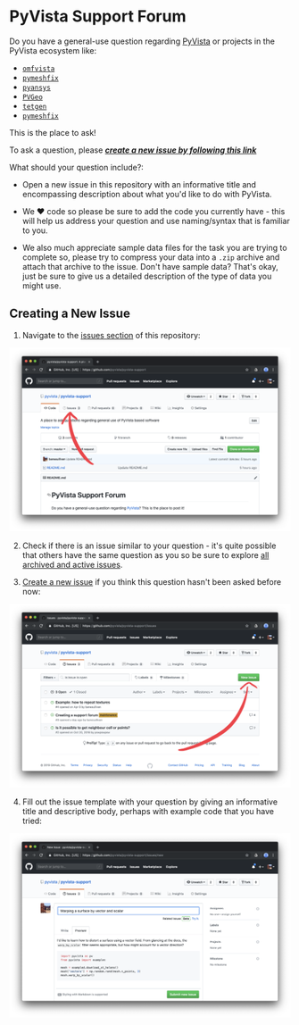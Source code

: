 # PyVista Support Forum

Do you have a general-use question regarding [PyVista](https://github.com/pyvista/pyvista)
or projects in the PyVista ecosystem like:

- [`omfvista`](https://github.com/OpenGeoVis/omfvista)
- [`pymeshfix`](https://github.com/akaszynski/pymeshfix)
- [`pyansys`](https://github.com/akaszynski/pyansys)
- [`PVGeo`](https://github.com/OpenGeoVis/PVGeo)
- [`tetgen`](https://github.com/pyvista/tetgen)
- [`pymeshfix`](https://github.com/pyvista/pymeshfix)


This is the place to ask!

To ask a question, please [***create a new issue by following this link***](https://github.com/pyvista/pyvista-support/issues/new)

What should your question include?:

- Open a new issue in this repository with an informative title and
encompassing description about what you'd like to do with PyVista.

- We ❤️ code so please be sure to add the code you currently have - this will
help us address your question and use naming/syntax that is familiar to you.

- We also much appreciate sample data files for the task you are trying to
complete so, please try to compress your data into a `.zip` archive and attach
that archive to the issue. Don't have sample data? That's okay, just be sure
to give us a detailed description of the type of data you might use.


## Creating a New Issue


1. Navigate to the [issues section](https://github.com/pyvista/pyvista-support/issues)
of this repository:

[![Navigate to issues section](./images/repository.png)](https://github.com/pyvista/pyvista-support/issues)


2. Check if there is an issue similar to your question - it's quite possible that others have the same question as you so be sure to explore [all archived and active issues](https://github.com/pyvista/pyvista-support/issues?utf8=✓&q=is%3Aissue).

3. [Create a new issue](https://github.com/pyvista/pyvista-support/issues/new) if you think this question hasn't been asked before now:

[![Create a new issue](./images/issues.png)](https://github.com/pyvista/pyvista-support/issues/new)


4. Fill out the issue template with your question by giving an informative
title and descriptive body, perhaps with example code that you have tried:

![Create an issue](./images/example.png)
